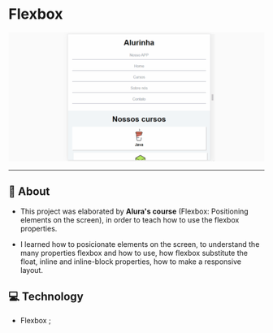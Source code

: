 <h1>Flexbox</h1>

<img src="./img/flexbox.gif">

---

## 📝 About
- This project was elaborated by **Alura's course** (Flexbox: Positioning elements on the screen), in order to teach how to use the flexbox properties. 

- I learned how to posicionate elements on the screen, to understand the many properties flexbox and how to use, how flexbox substitute the float, inline and inline-block properties, how to make a responsive layout.


## 💻 Technology

- Flexbox ;
